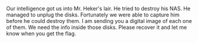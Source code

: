 Our intelligence got us into Mr. Heker's lair. He tried to destroy his NAS. He managed to unplug the disks. Fortunately we were able to capture him before he could destroy them. I am sending you a digital image of each one of them. We need the info inside those disks. Please recover it and let me know when you get the flag.